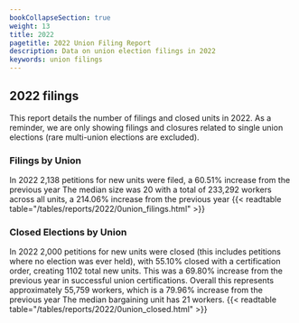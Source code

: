 ```yaml
---
bookCollapseSection: true
weight: 13
title: 2022
pagetitle: 2022 Union Filing Report
description: Data on union election filings in 2022
keywords: union filings
---
```


## 2022 filings

This report details the number of filings and closed units in 2022. As a reminder, we are only showing filings and closures related to single union elections (rare multi-union elections are excluded).

### Filings by Union
In 2022 2,138 petitions for new units were filed, a 60.51% increase from the previous year The median size was 20 with a total of 233,292 workers across all units, a 214.06% increase from the previous year
{{< readtable table="/tables/reports/2022/0union_filings.html" >}}

### Closed Elections by Union
In 2022 2,000 petitions for new units were closed (this includes petitions where no election was ever held), with 55.10% closed with a certification order, creating 1102 total new units. This was a 69.80% increase from the previous year in successful union certifications. Overall this represents approximately 55,759 workers, which is a 79.96% increase from the previous year The median bargaining unit has 21 workers.
{{< readtable table="/tables/reports/2022/0union_closed.html" >}}
